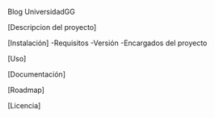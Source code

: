 Blog UniversidadGG

[Descripcion del proyecto]

[Instalación]
-Requisitos
-Versión
-Encargados del proyecto

[Uso]

[Documentación]

[Roadmap]

[Licencia]

